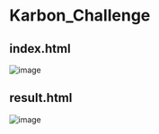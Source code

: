 # Karbon_Challenge

## index.html
![image](https://github.com/user-attachments/assets/d0321b80-6385-4f0c-b882-10c0af20293b)

## result.html
![image](https://github.com/user-attachments/assets/902a5b19-4224-43a7-bdc2-c2e88834c5a2)
